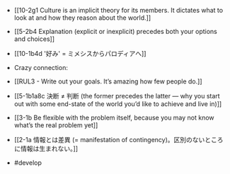 - [[10-2g1 Culture is an implicit theory for its members. It dictates what to look at and how they reason about the world.]]
- [[5-2b4 Explanation (explicit or inexplicit) precedes both your options and choices]]

- [[10-1b4d '好み' = ミメシスからパロディアへ]]

- Crazy connection:
- [[RUL3 - Write out your goals. It’s amazing how few people do.]]
- [[5-1b1a8c 決断 ≠ 判断 (the former precedes the latter — why you start out with some end-state of the world you’d like to achieve and live in)]]
- [[3-1b Be flexible with the problem itself, because you may not know what’s the real problem yet]]
- [[2-1a 情報とは差異 (= manifestation of contingency)。区別のないところに情報は生まれない。]]
- #develop
